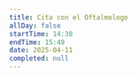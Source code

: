 ```yaml
---
title: Cita con el Oftalmologo
allDay: false
startTime: 14:30
endTime: 15:49
date: 2025-04-11
completed: null
---
```

